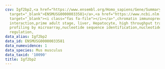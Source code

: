 ```yaml
---
csv: Igf2bp2,<a href="https://www.ensembl.org/Homo_sapiens/Gene/Summary?db=core;g=ENSMUSG00000033581"
  target="_blank">ENSMUSG00000033581</a>,<a href="https://www.ncbi.nlm.nih.gov/pubmed/23834426"
  target="_blank"><i class="fas fa-file"></i></a>",chromatin immunoprecipitation assay,direct
  interaction,prime adult stage, liver, Hepatocyte, high throughput transcription
  profiling by microarray,nucleotide sequence identification,nucleotide sequence identification,transcriptional
  regulation,
data_alias: Igf2bp2
data_id: ENSMUSG00000033581
data_numevidence: 1
data_species: Mus musculus
data_taxid: '10090'
title: Igf2bp2
---
```

